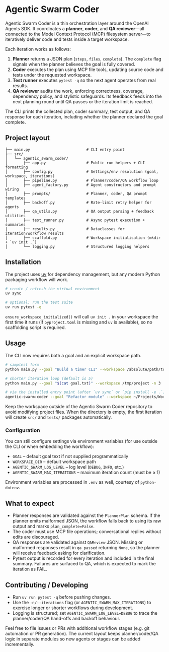 # Agentic Swarm Coder

Agentic Swarm Coder is a thin orchestration layer around the OpenAI Agents SDK.
It coordinates a **planner**, **coder**, and **QA reviewer**—all connected to the
Model Context Protocol (MCP) filesystem server—to iteratively deliver code and
tests inside a target workspace.

Each iteration works as follows:

1. **Planner** returns a JSON plan (`steps`, `files`, `complete`). The `complete`
   flag signals when the planner believes the goal is fully covered.
2. **Coder** executes the plan using MCP file tools, updating source code and
   tests under the requested workspace.
3. **Test runner** executes `pytest -q` so the next agent operates from real
   results.
4. **QA reviewer** audits the work, enforcing correctness, coverage,
   dependency policy, and stylistic safeguards. Its feedback feeds into the next
   planning round until QA passes or the iteration limit is reached.

The CLI prints the collected plan, coder summary, test output, and QA response
for each iteration, including whether the planner declared the goal complete.

## Project layout

```
├── main.py                         # CLI entry point
├── src/
│   └── agentic_swarm_coder/
│       ├── app.py                  # Public run helpers + CLI formatting
│       ├── config.py               # Settings/env resolution (goal, workspace, iterations)
│       ├── pipeline.py             # Planner/coder/QA workflow loop
│       ├── agent_factory.py        # Agent constructors and prompt wiring
│       ├── prompts/                # Planner, coder, QA prompt templates
│       ├── backoff.py              # Rate-limit retry helper for agents
│       ├── qa_utils.py             # QA output parsing + feedback utilities
│       ├── test_runner.py          # Async pytest execution + summaries
│       ├── results.py              # Dataclasses for iteration/workflow results
│       ├── scaffold.py             # Workspace initialisation (mkdir + `uv init .`)
│       └── logging.py              # Structured logging helpers
```

## Installation

The project uses [uv](https://github.com/astral-sh/uv) for dependency
management, but any modern Python packaging workflow will work.

```bash
# create / refresh the virtual environment
uv sync

# optional: run the test suite
uv run pytest -q
```

`ensure_workspace_initialized()` will call `uv init .` in your workspace the
first time it runs (if `pyproject.toml` is missing and `uv` is available), so no
scaffolding script is required.

## Usage

The CLI now requires both a goal and an explicit workspace path.

```bash
# simplest form
python main.py --goal "Build a timer CLI" --workspace /absolute/path/to/workdir

# shorter iteration loop (default is 5)
python main.py --goal "$(cat goal.txt)" --workspace /tmp/project -n 3

# via the installed entry point (after `uv sync` or `pip install -e .`)
agentic-swarm-coder --goal "Refactor module" --workspace ~/Projects/WorkSpace
```

Keep the workspace outside of the Agentic Swarm Coder repository to avoid
modifying project files. When the directory is empty, the first iteration will
create `src/` and `tests/` packages automatically.

### Configuration

You can still configure settings via environment variables (for use outside the
CLI or when embedding the workflow):

- `GOAL` – default goal text if not supplied programmatically
- `WORKSPACE_DIR` – default workspace path
- `AGENTIC_SWARM_LOG_LEVEL` – log level (`DEBUG`, `INFO`, etc.)
- `AGENTIC_SWARM_MAX_ITERATIONS` – maximum iteration count (must be ≥ 1)

Environment variables are processed in `.env` as well, courtesy of `python-dotenv`.

## What to expect

- Planner responses are validated against the `PlannerPlan` schema. If the
  planner emits malformed JSON, the workflow falls back to using its raw output
  and marks `plan_complete=False`.
- The coder must use MCP file operations; conversational replies without edits
  are discouraged.
- QA responses are validated against `QAReview` JSON. Missing or malformed
  responses result in `qa_passed` returning `None`, so the planner will receive
  feedback asking for clarification.
- Pytest output is recorded for every iteration and included in the final
  summary. Failures are surfaced to QA, which is expected to mark the iteration
  as FAIL.

## Contributing / Developing

- Run `uv run pytest -q` before pushing changes.
- Use the `-n/--iterations` flag (or `AGENTIC_SWARM_MAX_ITERATIONS`) to exercise
  longer or shorter workflows during development.
- Logging is structured; set `AGENTIC_SWARM_LOG_LEVEL=DEBUG` to trace the
  planner/coder/QA hand-offs and backoff behaviour.

Feel free to file issues or PRs with additional workflow stages (e.g. git
automation or PR generation). The current layout keeps planner/coder/QA logic
in separate modules so new agents or stages can be added incrementally.
